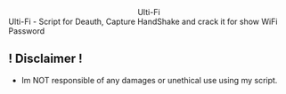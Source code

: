 <center>Ulti-Fi</center>
Ulti-Fi - Script for Deauth, Capture HandShake and crack it for show WiFi Password

## ! Disclaimer !
- Im NOT responsible of any damages or unethical use using my script.
